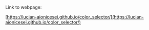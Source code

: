 Link to webpage:

[https://lucian-aionicesei.github.io/color_selector/](https://lucian-aionicesei.github.io/color_selector/)
